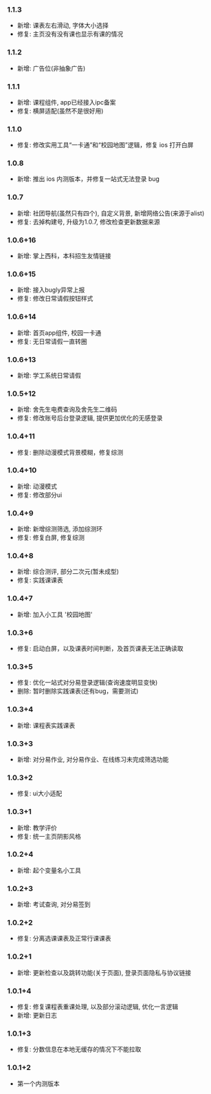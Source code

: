 ### 1.1.3

- 新增: 课表左右滑动, 字体大小选择
- 修复: 主页没有没有课也显示有课的情况

### 1.1.2

- 新增: 广告位(非抽象广告)

### 1.1.1

- 新增: 课程组件, app已经接入ipc备案
- 修复: 横屏适配(虽然不是很好用)

### 1.1.0

- 修复: 修改实用工具“一卡通”和“校园地图”逻辑，修复 ios 打开白屏

### 1.0.8

- 新增: 推出 ios 内测版本，并修复一站式无法登录 bug

### 1.0.7

- 新增: 社团导航(虽然只有四个), 自定义背景, 新增网络公告(来源于alist)
- 修复: 去掉构建号, 升级为1.0.7, 修改检查更新数据来源

### 1.0.6+16

- 新增: 掌上西科，本科招生友情链接

### 1.0.6+15

- 新增: 接入bugly异常上报
- 修复: 修改日常请假按钮样式

### 1.0.6+14

- 新增: 首页app组件, 校园一卡通
- 修复: 无日常请假一直转圈

### 1.0.6+13

- 新增: 学工系统日常请假

### 1.0.5+12

- 新增: 舍先生电费查询及舍先生二维码
- 修复: 修改账号后台登录逻辑, 提供更加优化的无感登录

### 1.0.4+11

- 修复: 删除动漫模式背景模糊，修复综测

### 1.0.4+10

- 新增: 动漫模式
- 修复: 修改部分ui

### 1.0.4+9

- 新增: 新增综测筛选, 添加综测环
- 修复: 修复白屏, 修复综测

### 1.0.4+8

- 新增: 综合测评, 部分二次元(暂未成型)
- 修复: 实践课课表

### 1.0.4+7

- 新增: 加入小工具 '校园地图'

### 1.0.3+6

- 修复: 启动白屏，以及课表时间判断，及首页课表无法正确读取

### 1.0.3+5

- 修复: 优化一站式对分易登录逻辑(查询速度明显变快)
- 删除: 暂时删除实践课表(还有bug，需要测试)

### 1.0.3+4

- 新增: 课程表实践课表

### 1.0.3+3

- 新增: 对分易作业, 对分易作业、在线练习未完成筛选功能

### 1.0.3+2

- 修复: ui大小适配

### 1.0.3+1

- 新增: 教学评价
- 修复: 统一主页阴影风格

### 1.0.2+4

- 新增: 起个变量名小工具

### 1.0.2+3

- 新增: 考试查询, 对分易签到

### 1.0.2+2

- 修复: 分离选课课表及正常行课课表

### 1.0.2+1

- 新增: 更新检查以及跳转功能(关于页面), 登录页面隐私与协议链接

### 1.0.1+4

- 修复: 修复课程表重课处理, 以及部分滚动逻辑, 优化一言逻辑
- 新增: 更新日志

### 1.0.1+3

- 修复: 分数信息在本地无缓存的情况下不能拉取

### 1.0.1+2

- 第一个内测版本